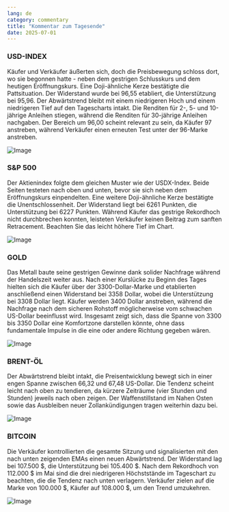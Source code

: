 ```yaml
---
lang: de
category: commentary
title: "Kommentar zum Tagesende"
date: 2025-07-01
---
```


### USD-INDEX

Käufer und Verkäufer äußerten sich, doch die Preisbewegung schloss dort, wo sie begonnen hatte - neben dem gestrigen Schlusskurs und dem heutigen Eröffnungskurs. Eine Doji-ähnliche Kerze bestätigte die Pattsituation. Der Widerstand wurde bei 96,55 etabliert, die Unterstützung bei 95,96. Der Abwärtstrend bleibt mit einem niedrigeren Hoch und einem niedrigeren Tief auf den Tagescharts intakt. Die Renditen für 2-, 5- und 10-jährige Anleihen stiegen, während die Renditen für 30-jährige Anleihen nachgaben. Der Bereich um 96,00 scheint relevant zu sein, da Käufer 97 anstreben, während Verkäufer einen erneuten Test unter der 96-Marke anstreben.

![Image](https://markleighedu.github.io/img/Jul-2025/01-Jul-2025/usdindex.jpg)

### S&P 500

Der Aktienindex folgte dem gleichen Muster wie der USDX-Index. Beide Seiten testeten nach oben und unten, bevor sie sich neben dem Eröffnungskurs einpendelten. Eine weitere Doji-ähnliche Kerze bestätigte die Unentschlossenheit. Der Widerstand liegt bei 6261 Punkten, die Unterstützung bei 6227 Punkten. Während Käufer das gestrige Rekordhoch nicht durchbrechen konnten, leisteten Verkäufer keinen Beitrag zum sanften Retracement. Beachten Sie das leicht höhere Tief im Chart.

![Image](https://markleighedu.github.io/img/Jul-2025/01-Jul-2025/sp500.jpg)

### GOLD

Das Metall baute seine gestrigen Gewinne dank solider Nachfrage während der Handelszeit weiter aus. Nach einer Kurslücke zu Beginn des Tages hielten sich die Käufer über der 3300-Dollar-Marke und etablierten anschließend einen Widerstand bei 3358 Dollar, wobei die Unterstützung bei 3308 Dollar liegt. Käufer werden 3400 Dollar anstreben, während die Nachfrage nach dem sicheren Rohstoff möglicherweise vom schwachen US-Dollar beeinflusst wird. Insgesamt zeigt sich, dass die Spanne von 3300 bis 3350 Dollar eine Komfortzone darstellen könnte, ohne dass fundamentale Impulse in die eine oder andere Richtung gegeben wären.

![Image](https://markleighedu.github.io/img/Jul-2025/01-Jul-2025/gold.jpg)

### BRENT-ÖL

Der Abwärtstrend bleibt intakt, die Preisentwicklung bewegt sich in einer engen Spanne zwischen 66,32 und 67,48 US-Dollar. Die Tendenz scheint leicht nach oben zu tendieren, da kürzere Zeiträume (vier Stunden und Stunden) jeweils nach oben zeigen. Der Waffenstillstand im Nahen Osten sowie das Ausbleiben neuer Zollankündigungen tragen weiterhin dazu bei.

![Image](https://markleighedu.github.io/img/Jul-2025/01-Jul-2025/brentoil.jpg)

### BITCOIN

Die Verkäufer kontrollierten die gesamte Sitzung und signalisierten mit den nach unten zeigenden EMAs einen neuen Abwärtstrend. Der Widerstand lag bei 107.500 $, die Unterstützung bei 105.400 $. Nach dem Rekordhoch von 112.000 $ im Mai sind die drei niedrigeren Höchststände im Tageschart zu beachten, die die Tendenz nach unten verlagern. Verkäufer zielen auf die Marke von 100.000 $, Käufer auf 108.000 $, um den Trend umzukehren.

![Image](https://markleighedu.github.io/img/Jul-2025/01-Jul-2025/bitcoin.jpg)

